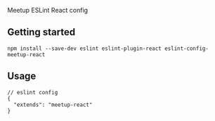 Meetup ESLint React config

## Getting started
`npm install --save-dev eslint eslint-plugin-react eslint-config-meetup-react`

## Usage
```
// eslint config
{
  "extends": "meetup-react"
}
```
